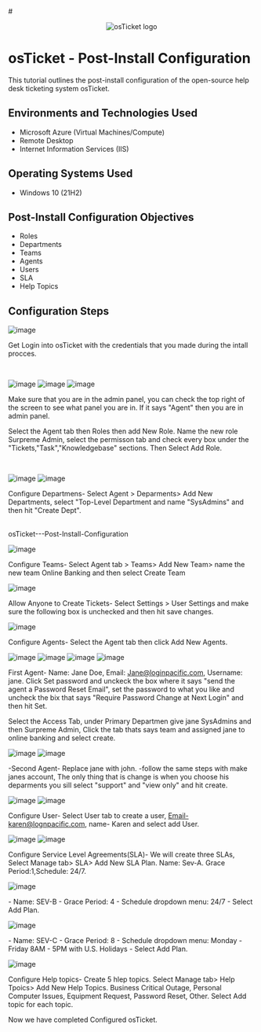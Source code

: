 #<p align="center">
<img src="https://i.imgur.com/Clzj7Xs.png" alt="osTicket logo"/>
</p>

<h1>osTicket - Post-Install Configuration</h1>
This tutorial outlines the post-install configuration of the open-source help desk ticketing system osTicket.<br />




<h2>Environments and Technologies Used</h2>

- Microsoft Azure (Virtual Machines/Compute)
- Remote Desktop
- Internet Information Services (IIS)

<h2>Operating Systems Used </h2>

- Windows 10</b> (21H2)

<h2>Post-Install Configuration Objectives</h2>

- Roles
- Departments
- Teams
- Agents
- Users
- SLA
- Help Topics

<h2>Configuration Steps</h2>

![image](https://github.com/user-attachments/assets/65287c18-b4c5-4f76-9406-94777e28823d)

<p>
Get Login into osTicket with the credentials that you made during the intall procces.
</p>
<br />

![image](https://github.com/user-attachments/assets/d5da0bc5-498e-4242-8366-58e2266dc533)
![image](https://github.com/user-attachments/assets/f7662db2-3196-4648-9b74-f50e4e859431)
![image](https://github.com/user-attachments/assets/d2df6ebf-f031-4f31-9132-18362a3d5151)



<p>
Make sure that you are in the admin panel, you can check the top right of the screen to see what panel you are in. If it says "Agent" then you are in admin panel.

Select the Agent tab then Roles then add New Role. Name the new role Surpreme Admin, select the permisson tab and check every box under the "Tickets,"Task","Knowledgebase" sections. Then Select Add Role. 
</p>
<br />

![image](https://github.com/user-attachments/assets/bbb49889-00d4-4b56-9723-226da49d33f9)
![image](https://github.com/user-attachments/assets/5e230c10-cdd0-4483-a800-6fedb031d8c0)


<p>
Configure Departmens- Select Agent > Deparments> Add New Departments, select "Top-Level Department and name "SysAdmins" and then hit "Create Dept".
  
</p>
<br /> osTicket---Post-Install-Configuration

![image](https://github.com/user-attachments/assets/8fdc5688-0ed8-4bf9-b553-b0e5aabad595)

<p>
Configure Teams- Select Agent tab > Teams> Add New Team> name the new team Online Banking and then select Create Team
</p>

![image](https://github.com/user-attachments/assets/238b45fb-916e-44a5-84c9-b3912ef58f1f)

<p>
Allow Anyone to Create Tickets- Select Settings > User Settings and make sure the following box is unchecked and then hit save changes.  
</p>

![image](https://github.com/user-attachments/assets/8614ac7d-be99-4cab-80b5-40cba8e4b077)
<p>
Configure Agents- Select the Agent tab then click Add New Agents.
</p>

![image](https://github.com/user-attachments/assets/ed62a7b2-69f7-4faf-a7b7-6e2da0bd2f28)
![image](https://github.com/user-attachments/assets/a9aea54d-d983-417a-a552-8f43bd48e439)
![image](https://github.com/user-attachments/assets/98179b95-3a8e-46c2-952f-272288682ca9)
![image](https://github.com/user-attachments/assets/6a40ed2d-04b4-4999-ae82-480427a15797)

First Agent- Name: Jane Doe, Email: Jane@loginpacific.com, Username: jane. Click Set password and unckeck the box where it says "send the agent a Password Reset Email", set the password to what you like and uncheck the bix that says "Require Password Change at Next Login" and then hit Set. 

Select the Access Tab, under Primary Departmen give jane SysAdmins and then Surpreme Admin, Click the tab thats says team and assigned jane to online banking and select create. 

![image](https://github.com/user-attachments/assets/7f4356bd-731f-4caa-962a-a453b28864af)
![image](https://github.com/user-attachments/assets/c0e13b11-6477-4e85-abab-54339c338ca6)

-Second Agent- Replace jane with john.
-follow the same steps with make janes account, The only thing that is change is when you choose his deparments you sill select "support" and "view only" and hit create. 


![image](https://github.com/user-attachments/assets/90885544-023e-4377-8d71-7a812f25cb16)
![image](https://github.com/user-attachments/assets/9c4414b9-f2de-4899-86f1-a2db96d43453)

Configure User- Select User tab to create a user, Email-karen@lognpacific.com, name- Karen and select add User.

![image](https://github.com/user-attachments/assets/d7ae20bc-70d8-4c05-b3e4-9bf86726c58d)
![image](https://github.com/user-attachments/assets/45d61242-d0eb-4cb0-8bb6-5f8fea1b1083)

<p>
Configure Service Level Agreements(SLA)- We will create three SLAs, Select Manage tab> SLA> Add New SLA Plan. Name: Sev-A. Grace Period:1,Schedule: 24/7. 
</p>

![image](https://github.com/user-attachments/assets/7f44343f-e3a7-45f5-b34f-f7faefb26522)
<p>
- Name: SEV-B
- Grace Period: 4
- Schedule dropdown menu: 24/7
- Select Add Plan.
</p>

![image](https://github.com/user-attachments/assets/0983f55f-8c7f-49a1-af0f-c259246c8a40)

<p>
- Name: SEV-C 
- Grace Period: 8
- Schedule dropdown menu: Monday - Friday 8AM - 5PM with U.S. Holidays
- Select Add Plan.
</p>

![image](https://github.com/user-attachments/assets/6504434d-70f8-458f-afc6-35eaea826f2d)

<p>
Configure Help topics- Create 5 hlep topics. Select Manage tab> Help Tpoics> Add New Help Topics. Business Critical Outage,
Personal Computer Issues,
Equipment Request,
Password Reset,
Other. Select Add topic for each topic.
</p>

<p> Now we have completed Configured osTicket.</p>

